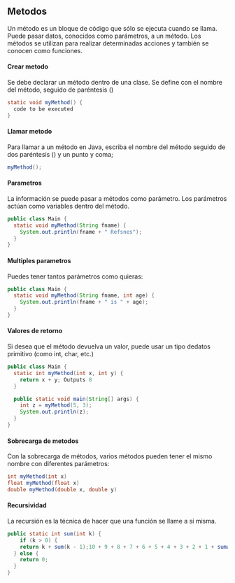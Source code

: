 ## Metodos 
Un método es un bloque de código que sólo se ejecuta cuando se llama.
Puede pasar datos, conocidos como parámetros, a un método.
Los métodos se utilizan para realizar determinadas acciones y también se conocen como funciones.

#### Crear metodo
Se debe declarar un método dentro de una clase. 
Se define con el nombre del método, seguido de paréntesis () 
```java
static void myMethod() {
  code to be executed
}
```

#### Llamar metodo
Para llamar a un método en Java, escriba el nombre del método seguido de dos paréntesis () y un punto y coma;
```java
myMethod();
```

#### Parametros
La información se puede pasar a métodos como parámetro. 
Los parámetros actúan como variables dentro del método.

```java
public class Main {
  static void myMethod(String fname) {
    System.out.println(fname + " Refsnes");
  }
}
```

#### Multiples parametros
Puedes tener tantos parámetros como quieras:
```java
public class Main {
  static void myMethod(String fname, int age) {
    System.out.println(fname + " is " + age);
  }
}
```

#### Valores de retorno
Si desea que el método devuelva un valor, puede usar un tipo dedatos primitivo (como int, char, etc.) 
```java
public class Main {
  static int myMethod(int x, int y) {
    return x + y; Outputs 8
  }

  public static void main(String[] args) {
    int z = myMethod(5, 3);
    System.out.println(z);
  }
}
```

#### Sobrecarga de metodos
Con la sobrecarga de métodos, varios métodos pueden tener el mismo nombre con diferentes parámetros:
```java
int myMethod(int x)
float myMethod(float x)
double myMethod(double x, double y)
```

#### Recursividad
La recursión es la técnica de hacer que una función se llame a sí misma. 
```java   
public static int sum(int k) {
	if (k > 0) {
    return k + sum(k - 1);10 + 9 + 8 + 7 + 6 + 5 + 4 + 3 + 2 + 1 + suma(0)
  } else {
    return 0;
  }
}
```